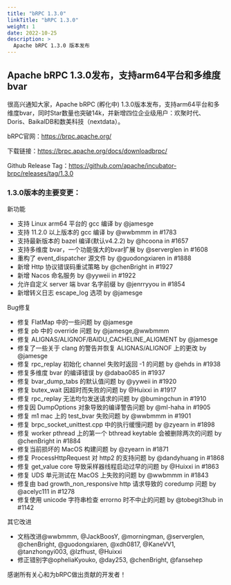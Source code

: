 ```yaml
---
title: "bRPC 1.3.0"
linkTitle: "bRPC 1.3.0"
weight: 1
date: 2022-10-25
description: >
  Apache bRPC 1.3.0 版本发布
---
```

## Apache bRPC 1.3.0发布，支持arm64平台和多维度bvar
很高兴通知大家，Apache bRPC (孵化中) 1.3.0版本发布，支持arm64平台和多维度bvar，同时Star数量也突破14k，并新增四位企业级用户：欢聚时代、Doris、BaikalDB和数美科技（nextdata）。  

bRPC官网：https://brpc.apache.org/  

下载链接：https://brpc.apache.org/docs/downloadbrpc/  

Github Release Tag：https://github.com/apache/incubator-brpc/releases/tag/1.3.0

### 1.3.0版本的主要变更：
新功能
* 支持 Linux arm64 平台的 gcc 编译 by @jamesge
* 支持 11.2.0 以上版本的 gcc 编译 by @wwbmmm in #1783
* 支持最新版本的 bazel 编译(默认v4.2.2) by @hcoona in #1657
* 支持多维度 bvar，一个功能强大的bvar扩展 by @serverglen in #1608
* 重构了 event_dispatcher 源文件 by @guodongxiaren in #1888
* 新增 Http 协议错误码重试策略 by @chenBright in #1927
* 新增 Nacos 命名服务 by @yyweii in #1922
* 允许自定义 server 端 bvar 名字前缀 by @jenrryyou in #1854
* 新增转义日志 escape_log 选项 by @jamesge

Bug修复
* 修复 FlatMap 中的一些问题 by @jamesge
* 修复 pb 中的 override 问题 by @jamesge,@wwbmmm
* 修复 ALIGNAS/ALIGNOF/BAIDU_CACHELINE_ALIGMENT  by @jamesge
* 修复了一些关于 clang 的警告并恢复 ALIGNAS/ALIGNOF 上的更改 by @jamesge
* 修复 rpc_replay 初始化 channel 失败时返回 -1 的问题 by @ehds in #1938
* 修复多维度 bvar 的编译错误 by @dabao085 in #1937
* 修复 bvar_dump_tabs 的默认值问题 by @yyweii in #1920
* 修复 butex_wait 因超时而失败的问题 by @Huixxi in #1917
* 修复 rpc_replay 无法均匀发送请求的问题 by @bumingchun in #1910
* 修复因 DumpOptions 对象导致的编译警告问题 by @ml-haha in #1905
* 修复 m1 mac 上的 test_bvar 失败问题 by @wwbmmm in #1901
* 修复 brpc_socket_unittest.cpp 中的执行缓慢问题 by @zyearn in #1898
* 修复 worker pthread 上的第一个 bthread keytable 会被删除两次的问题 by @chenBright in #1884
* 修复当前损坏的 MacOS 构建问题 by @zyearn in #1871
* 修复 ProcessHttpRequest 对 http2 的支持问题 by @dandyhuang in #1868
* 修复 get_value core 导致采样器线程启动过早的问题 by @Huixxi in #1863
* 修复 UDS 单元测试在 MacOS 上失败的问题 by @wwbmmm in #1843
* 修复由 bad growth_non_responsive http 请求导致的 coredump 问题 by @acelyc111 in #1278
* 修复使用 unicode 字符串检查 errorno 时不中止的问题 by @tobegit3hub in #1142

其它改进
* 文档改进@wwbmmm, @JackBoosY, @morningman, @serverglen, @chenBright, @guodongxiaren, @xdh0817, @KaneVV1, @tanzhongyi003, @lzfhust, @Huixxi
* 修正错别字@opheliaKyouko, @day253, @chenBright, @fansehep

感谢所有关心和为bRPC做出贡献的开发者！